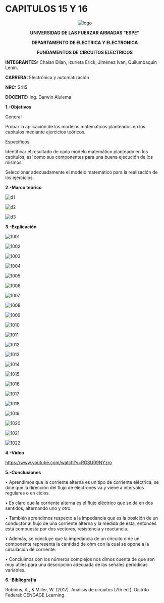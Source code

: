 # CAPITULOS 15 Y 16
<div align="center">
  
![logo](https://user-images.githubusercontent.com/75336529/131935480-02d2457c-ca98-4251-b61f-f530a840df6f.png)
  
  **UNIVERSIDAD DE LAS FUERZAR ARMADAS "ESPE"**
  
  **DEPARTAMENTO DE ELECTRICA Y ELECTRONICA**
  
  **FUNDAMENTOS DE CIRCUITOS ELECTRICOS**
  
</div>

**INTEGRANTES:** 
 Chalan Dilan, Izurieta Erick, Jiménez Ivan, Quilumbaquin Lenin.

**CARRERA:**
 Electrónica y automatización

**NRC:**
 5415

**DOCENTE:**
Ing. Darwin Alulema

**1.-Objetivos**

General

Probar la aplicación de los modelos matemáticos planteados en los capítulos mediante ejercicios teóricos.

Específicos

Identificar el resultado de cada modelo matemático planteado en los capítulos, así como sus componentes para una buena ejecución de los mismos.

Seleccionar adecuadamente el modelo matemático para la realización de los ejercicios.

**2.-Marco teórico**

![d1](https://user-images.githubusercontent.com/75336529/131951256-44d72364-5856-4f65-a673-508aecc3470a.jpeg)

![d2](https://user-images.githubusercontent.com/75336529/131951263-1756a8be-75f4-4a42-89e6-e767b133e6a3.jpeg)

![d3](https://user-images.githubusercontent.com/75336529/131951271-78aea507-8e0b-45d6-8e08-c8e6e8dfd131.jpeg)

**3.-Explicación**

![1001](https://user-images.githubusercontent.com/75336529/131951280-ab1f85a0-6af0-4e4d-9db0-205732d2aaf1.jpg)

![1002](https://user-images.githubusercontent.com/75336529/131951315-3e968011-ec9f-45ee-bea0-80fde2972b0d.jpg)

![1003](https://user-images.githubusercontent.com/75336529/131951331-d9fb778b-9d4e-435a-9afc-f408dbdc3114.jpg)

![1004](https://user-images.githubusercontent.com/75336529/131951349-5776e6cf-a13e-4e6e-9a8c-1a5099256fd2.jpg)

![1005](https://user-images.githubusercontent.com/75336529/131951385-95c1b637-46d1-4366-bfe0-6850e779bf24.jpg)

![1006](https://user-images.githubusercontent.com/75336529/131951407-2878596e-94bb-402b-b256-c7646fd93ef3.jpg)

![1007](https://user-images.githubusercontent.com/75336529/131951442-2d5fd179-fb08-4c9b-bf08-3623cd03d77d.jpg)

![1008](https://user-images.githubusercontent.com/75336529/131951483-28226e05-b562-4862-a24d-6e859ed0431e.jpg)

![1009](https://user-images.githubusercontent.com/75336529/131951523-5459ff8f-5103-4b0b-969b-8ae9eea7dbe1.jpg)

![1010](https://user-images.githubusercontent.com/75336529/131951558-46d27ff2-bf82-4ebd-8883-e6803e33011a.jpg)

![1011](https://user-images.githubusercontent.com/75336529/131951580-39ef1070-3772-4d11-9688-4ebc75e36553.jpg)

![1012](https://user-images.githubusercontent.com/75336529/131951611-20b2165f-7799-45ae-83ec-81ba30cc9084.jpg)

![1013](https://user-images.githubusercontent.com/75336529/131951642-ad75c2f4-4679-45f4-af85-e04f58913f75.jpg)

![1014](https://user-images.githubusercontent.com/75336529/131951663-70290600-80b9-4939-9be0-43dec22595be.jpg)

![1015](https://user-images.githubusercontent.com/75336529/131951684-0b53c4eb-8687-42d8-bf1f-90ade6409b40.jpg)

![1016](https://user-images.githubusercontent.com/75336529/131951715-cbf4db0f-e8c2-4f38-bcdc-8fcb2003d319.jpg)

![1017](https://user-images.githubusercontent.com/75336529/131951743-f261ed0f-f86a-4d71-82df-79a2d5636182.jpg)

![1018](https://user-images.githubusercontent.com/75336529/131951777-e4a3dc64-fb07-4362-865f-c4521020bb4c.jpg)

![1019](https://user-images.githubusercontent.com/75336529/131951798-542e9f30-a0ee-456d-b9f4-58c1ff1e4aa7.jpg)

![1020](https://user-images.githubusercontent.com/75336529/131951826-11ce5f22-fc2a-45bd-96f2-696de4c8bd17.jpg)

![1021](https://user-images.githubusercontent.com/75336529/131951840-f0416d21-6f58-4df7-93e6-91958af62021.jpg)

![1022](https://user-images.githubusercontent.com/75336529/131951857-1e82b843-4e59-4bbf-b3c2-c9dbd19ce6e0.jpg)





**4.-Video**

https://www.youtube.com/watch?v=RGSU09NYzro

**5.-Conclusiones**

•	Aprendimos que la corriente alterna es un tipo de corriente eléctrica, se dice que la dirección del flujo de electrones va y viene a intervalos regulares o en ciclos.

•	Es claro que la corriente alterna es el flujo eléctrico que se da en dos sentidos, alternando uno y otro.

•	También aprendimos respecto a la impedancia que es la posición de un conductor al flujo de una corriente alterna y la medida de esta, entonces está compuesta por dos vectores, resistencia y reactancia.

•	Además, se concluye que la impedancia de un circuito o de un componente representa la cantidad de ohm con la cual se opone a la circulación de corriente.

•	Concluimos con los números complejos nos dimos cuenta de que son muy útiles para una descripción adecuada de las señales periódicas variables.

**6.-Bibliografia**

Robbins, A., & Miller, W. (2017). Análisis de circuitos (7th ed.). Distrito Federal: CENGAGE Learning.
